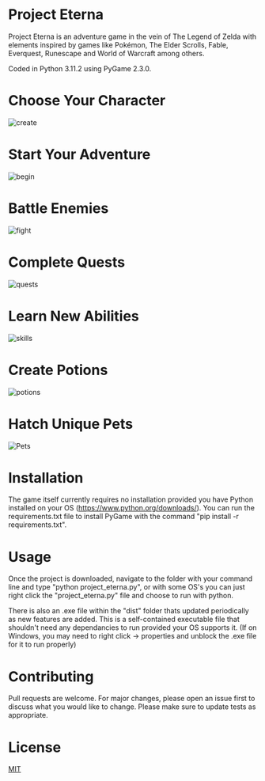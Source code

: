 # Project Eterna

Project Eterna is an adventure game in the vein of The Legend of Zelda
with elements inspired by games like Pokémon, The Elder Scrolls, 
Fable, Everquest, Runescape and World of Warcraft among others. 

Coded in Python 3.11.2 using PyGame 2.3.0.

# Choose Your Character
![create](https://github.com/qcoley/Project-Eterna/assets/49097168/75cfca8a-e04c-458e-9095-f0217b84ea80)

# Start Your Adventure
![begin](https://github.com/qcoley/Project-Eterna/assets/49097168/defa4078-aca8-41a6-927a-2bdaaa569913)

# Battle Enemies 
![fight](https://github.com/qcoley/Project-Eterna/assets/49097168/4bb37eb8-1a5b-4f6a-85c4-de8e8e735482)

# Complete Quests
![quests](https://github.com/qcoley/Project-Eterna/assets/49097168/f22e1f2d-502c-4cb2-a622-b045d186d645)

# Learn New Abilities
![skills](https://github.com/qcoley/Project-Eterna/assets/49097168/75a4b85c-68d4-417e-953e-c46c6d43efcb)

# Create Potions
![potions](https://github.com/qcoley/Project-Eterna/assets/49097168/6430f33f-1c55-4133-adfc-3345120a82ef)

# Hatch Unique Pets
![Pets](https://github.com/qcoley/Project-Eterna/assets/49097168/d0079cfd-5b58-4759-b435-4f51490bc7e9)


# Installation

The game itself currently requires no installation provided you have Python installed on your OS (https://www.python.org/downloads/).
You can run the requirements.txt file to install PyGame with the command "pip install -r requirements.txt".

# Usage

Once the project is downloaded, navigate to the folder with your command line and type "python project_eterna.py", 
or with some OS's you can just right click the "project_eterna.py" file and choose to run with python.

There is also an .exe file within the "dist" folder thats updated periodically as new features are added. 
This is a self-contained executable file that shouldn't need any dependancies to run provided your OS supports it. 
(If on Windows, you may need to right click -> properties and unblock the .exe file for it to run properly)

# Contributing
Pull requests are welcome. For major changes, please open an issue first to discuss what you would like to change.
Please make sure to update tests as appropriate.

# License
[MIT](https://choosealicense.com/licenses/mit/)
